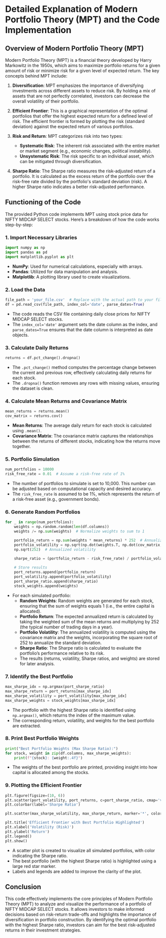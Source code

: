 
# Detailed Explanation of Modern Portfolio Theory (MPT) and the Code Implementation

## Overview of Modern Portfolio Theory (MPT)
Modern Portfolio Theory (MPT) is a financial theory developed by Harry Markowitz in the 1950s,
which aims to maximize portfolio returns for a given amount of risk or minimize risk for a
given level of expected return. The key concepts behind MPT include:

1. **Diversification**: MPT emphasizes the importance of diversifying investments across 
   different assets to reduce risk. By holding a mix of assets that are not perfectly correlated,
   investors can decrease the overall volatility of their portfolio.

2. **Efficient Frontier**: This is a graphical representation of the optimal portfolios that offer
   the highest expected return for a defined level of risk. The efficient frontier is formed by
   plotting the risk (standard deviation) against the expected return of various portfolios.

3. **Risk and Return**: MPT categorizes risk into two types:
   - **Systematic Risk**: The inherent risk associated with the entire market or market segment
     (e.g., economic changes, political instability).
   - **Unsystematic Risk**: The risk specific to an individual asset, which can be mitigated 
     through diversification.

4. **Sharpe Ratio**: The Sharpe ratio measures the risk-adjusted return of a portfolio. It is 
   calculated as the excess return of the portfolio over the risk-free rate divided by the 
   portfolio's standard deviation (risk). A higher Sharpe ratio indicates a better risk-adjusted 
   performance.

## Functioning of the Code
The provided Python code implements MPT using stock price data for NIFTY MIDCAP SELECT stocks.
Here’s a breakdown of how the code works step-by-step:

### 1. Import Necessary Libraries
```python
import numpy as np
import pandas as pd
import matplotlib.pyplot as plt
```
- **NumPy**: Used for numerical calculations, especially with arrays.
- **Pandas**: Utilized for data manipulation and analysis.
- **Matplotlib**: A plotting library used to create visualizations.

### 2. Load the Data
```python
file_path = 'your_file.csv'  # Replace with the actual path to your file
df = pd.read_csv(file_path, index_col='date', parse_dates=True)
```
- The code reads the CSV file containing daily close prices for NIFTY MIDCAP SELECT stocks.
- The `index_col='date'` argument sets the date column as the index, and `parse_dates=True` 
  ensures that the date column is interpreted as date objects.

### 3. Calculate Daily Returns
```python
returns = df.pct_change().dropna()
```
- The `.pct_change()` method computes the percentage change between the current and previous 
  row, effectively calculating daily returns for each stock.
- The `.dropna()` function removes any rows with missing values, ensuring the dataset is clean.

### 4. Calculate Mean Returns and Covariance Matrix
```python
mean_returns = returns.mean()
cov_matrix = returns.cov()
```
- **Mean Returns**: The average daily return for each stock is calculated using `.mean()`.
- **Covariance Matrix**: The covariance matrix captures the relationships between the returns 
  of different stocks, indicating how the returns move together.

### 5. Portfolio Simulation
```python
num_portfolios = 10000
risk_free_rate = 0.01  # Assume a risk-free rate of 1%
```
- The number of portfolios to simulate is set to 10,000. This number can be adjusted based on 
  computational capacity and desired accuracy.
- The `risk_free_rate` is assumed to be 1%, which represents the return of a risk-free asset 
  (e.g., government bonds).

### 6. Generate Random Portfolios
```python
for _ in range(num_portfolios):
    weights = np.random.random(len(df.columns))
    weights /= np.sum(weights)  # Normalize weights to sum to 1

    portfolio_return = np.sum(weights * mean_returns) * 252  # Annualized return
    portfolio_volatility = np.sqrt(np.dot(weights.T, np.dot(cov_matrix, weights))) * 
    np.sqrt(252)  # Annualized volatility
    
    sharpe_ratio = (portfolio_return - risk_free_rate) / portfolio_volatility

    # Store results
    port_returns.append(portfolio_return)
    port_volatility.append(portfolio_volatility)
    port_sharpe_ratio.append(sharpe_ratio)
    stock_weights.append(weights)
```
- For each simulated portfolio:
  - **Random Weights**: Random weights are generated for each stock, ensuring that the sum 
    of weights equals 1 (i.e., the entire capital is allocated).
  - **Portfolio Return**: The expected annualized return is calculated by taking the weighted 
    sum of the mean returns and multiplying by 252 (the typical number of trading days in a year).
  - **Portfolio Volatility**: The annualized volatility is computed using the covariance matrix 
    and the weights, incorporating the square root of 252 to annualize the standard deviation.
  - **Sharpe Ratio**: The Sharpe ratio is calculated to evaluate the portfolio’s performance 
    relative to its risk.
  - The results (returns, volatility, Sharpe ratios, and weights) are stored for later analysis.

### 7. Identify the Best Portfolio
```python
max_sharpe_idx = np.argmax(port_sharpe_ratio)
max_sharpe_return = port_returns[max_sharpe_idx]
max_sharpe_volatility = port_volatility[max_sharpe_idx]
max_sharpe_weights = stock_weights[max_sharpe_idx]
```
- The portfolio with the highest Sharpe ratio is identified using `np.argmax()`, which returns 
  the index of the maximum value.
- The corresponding return, volatility, and weights for the best portfolio are extracted.

### 8. Print Best Portfolio Weights
```python
print("Best Portfolio Weights (Max Sharpe Ratio):")
for stock, weight in zip(df.columns, max_sharpe_weights):
    print(f"{stock}: {weight:.4f}")
```
- The weights of the best portfolio are printed, providing insight into how capital is allocated 
  among the stocks.

### 9. Plotting the Efficient Frontier
```python
plt.figure(figsize=(10, 6))
plt.scatter(port_volatility, port_returns, c=port_sharpe_ratio, cmap='viridis', marker='o', alpha=0.5, label='All Portfolios')
plt.colorbar(label='Sharpe Ratio')

plt.scatter(max_sharpe_volatility, max_sharpe_return, marker='*', color='r', s=500, label='Max Sharpe Ratio Portfolio')

plt.title('Efficient Frontier with Best Portfolio Highlighted')
plt.xlabel('Volatility (Risk)')
plt.ylabel('Return')
plt.legend()
plt.show()
```
- A scatter plot is created to visualize all simulated portfolios, with color indicating the 
  Sharpe ratio.
- The best portfolio (with the highest Sharpe ratio) is highlighted using a large red star marker.
- Labels and legends are added to improve the clarity of the plot.

## Conclusion
This code effectively implements the core principles of Modern Portfolio Theory (MPT) to analyze
and visualize the performance of a portfolio of NIFTY MIDCAP SELECT stocks. It allows investors to 
make informed decisions based on risk-return trade-offs and highlights the importance of 
diversification in portfolio construction. By identifying the optimal portfolio with the highest 
Sharpe ratio, investors can aim for the best risk-adjusted returns in their investment strategies.

